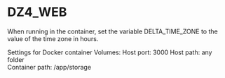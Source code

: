 # DZ4_WEB
When running in the container, set the variable DELTA_TIME_ZONE
to the value of the time zone in hours.

Settings for Docker container Volumes:
Host port: 3000
Host path: any folder   
Container path:  /app/storage


 

